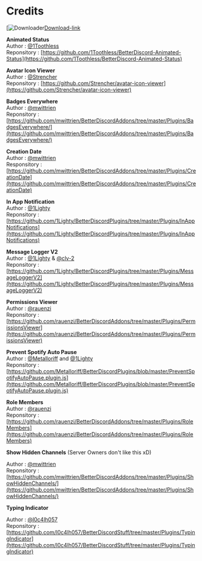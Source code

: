 # Credits

[![Downloader][Download-badge][Download-link]<br/>

[Download-link]: https://minhaskamal.github.io/DownGit/#/home?url=https://github.com/MaxiAmZocken/Better-Discord-Plugins/tree/main/Plugins
[Download-badge]: https://img.shields.io/badge/Download-↓-brightgreen

**Animated Status** <br/> 
Author : [@1Toothless](https://github.com/1Toothless)<br/>
Reponsitory : [https://github.com/1Toothless/BetterDiscord-Animated-Status](https://github.com/1Toothless/BetterDiscord-Animated-Status)

**Avatar Icon Viewer**<br/>
Author : [@Strencher](https://github.com/Strencher)<br/>
Reponsitory : [https://github.com/Strencher/avatar-icon-viewer](https://github.com/Strencher/avatar-icon-viewer)

**Badges Everywhere**<br/>
Author : [@mwittrien](https://github.com/mwittrien)<br/>
Reponsitory : [https://github.com/mwittrien/BetterDiscordAddons/tree/master/Plugins/BadgesEverywhere/](https://github.com/mwittrien/BetterDiscordAddons/tree/master/Plugins/BadgesEverywhere/)

**Creation Date**<br/>
Author : [@mwittrien](https://github.com/mwittrien)<br/>
Responsitory : [https://github.com/mwittrien/BetterDiscordAddons/tree/master/Plugins/CreationDate](https://github.com/mwittrien/BetterDiscordAddons/tree/master/Plugins/CreationDate)

**In App Notification**<br/>
Author : [@1Lighty](https://github.com/1Lighty)<br/>
Reponsitory : [https://github.com/1Lighty/BetterDiscordPlugins/tree/master/Plugins/InAppNotifications](https://github.com/1Lighty/BetterDiscordPlugins/tree/master/Plugins/InAppNotifications)

**Message Logger V2**<br/>
Author : [@1Lighty](https://github.com/1Lighty) & [@clv-2](https://github.com/clv-2)<br/>
Reponsitory : [https://github.com/1Lighty/BetterDiscordPlugins/tree/master/Plugins/MessageLoggerV2](https://github.com/1Lighty/BetterDiscordPlugins/tree/master/Plugins/MessageLoggerV2)

**Permissions Viewer**<br/>
Author : [@rauenzi](https://github.com/rauenzi)<br/>
Reponsitory : [https://github.com/rauenzi/BetterDiscordAddons/tree/master/Plugins/PermissionsViewer](https://github.com/rauenzi/BetterDiscordAddons/tree/master/Plugins/PermissionsViewer)

**Prevent Spotify Auto Pause**<br/>
Author : [@Metalloriff](https://github.com/Metalloriff) and [@1Lighty](https://github.com/1Lighty)<br/>
Reponsitory : [https://github.com/Metalloriff/BetterDiscordPlugins/blob/master/PreventSpotifyAutoPause.plugin.js](https://github.com/Metalloriff/BetterDiscordPlugins/blob/master/PreventSpotifyAutoPause.plugin.js)

**Role Members**<br/>
Author : [@rauenzi](https://github.com/rauenzi)<br/>
Reponsitory : [https://github.com/rauenzi/BetterDiscordAddons/tree/master/Plugins/RoleMembers](https://github.com/rauenzi/BetterDiscordAddons/tree/master/Plugins/RoleMembers)

**Show Hidden Channels** (Server Owners don't like this xD)<br/>

Author : [@mwittrien](https://github.com/mwittrien)<br/>
Reponsitory : [https://github.com/mwittrien/BetterDiscordAddons/tree/master/Plugins/ShowHiddenChannels/](https://github.com/mwittrien/BetterDiscordAddons/tree/master/Plugins/ShowHiddenChannels/)

**Typing Indicator**<br/>

Author : [@l0c4lh057](https://github.com/l0c4lh057)<br/>
Reponsitory : [https://github.com/l0c4lh057/BetterDiscordStuff/tree/master/Plugins/TypingIndicator](https://github.com/l0c4lh057/BetterDiscordStuff/tree/master/Plugins/TypingIndicator)

